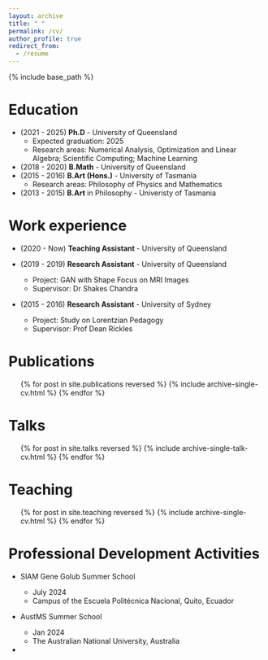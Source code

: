 ```yaml
---
layout: archive
title: " "
permalink: /cv/
author_profile: true
redirect_from:
  - /resume
---
```


{% include base_path %}

Education
======
* (2021 - 2025) **Ph.D** - University of Queensland
  * Expected graduation: 2025
  * Research areas: Numerical Analysis, Optimization and Linear Algebra; Scientific Computing; Machine Learning
* (2018 - 2020) **B.Math** - University of Queensland
* (2015 - 2016) **B.Art (Hons.)** - University of Tasmania
  * Research areas: Philosophy of Physics and Mathematics
* (2013 - 2015) **B.Art** in Philosophy - Univeristy of Tasmania

Work experience
======
* (2020 - Now)  **Teaching Assistant** - University of Queensland

* (2019 - 2019) **Research Assistant** - University of Queensland
  * Project: GAN with Shape Focus on MRI Images
  * Supervisor: Dr Shakes Chandra

* (2015 - 2016) **Research Assistant** - University of Sydney
  * Project: Study on Lorentzian Pedagogy
  * Supervisor: Prof Dean Rickles

Publications
======
  <ul>{% for post in site.publications reversed %}
    {% include archive-single-cv.html %}
  {% endfor %}</ul>
  
Talks
======
  <ul>{% for post in site.talks reversed %}
    {% include archive-single-talk-cv.html  %}
  {% endfor %}</ul>
  
Teaching
======
  <ul>{% for post in site.teaching reversed %}
    {% include archive-single-cv.html %}
  {% endfor %}</ul>
  
Professional Development Activities
======
* SIAM Gene Golub Summer School
  * July 2024
  * Campus of the Escuela Politécnica Nacional, Quito, Ecuador

* AustMS Summer School
  * Jan 2024
  * The Australian National University, Australia

* 